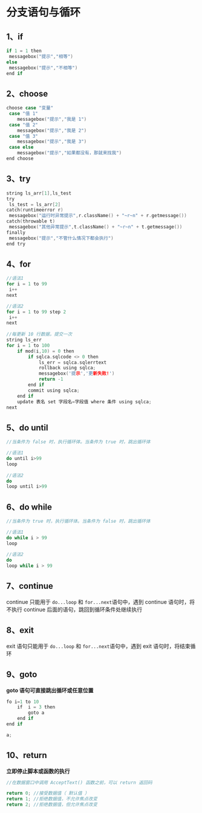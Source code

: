 # 分支语句与循环

## 1、if

```c
if 1 = 1 then
 messagebox("提示","相等")
else
 messagebox("提示","不相等")
end if
```

## 2、choose

```c
choose case "变量"
 case "值 1" 
    messagebox("提示","我是 1")
 case "值 2" 
    messagebox("提示","我是 2")
 case "值 3"
    messagebox("提示","我是 3")
 case else
    messagebox("提示","如果都没有，那就来找我") 
end choose
```

## 3、try

```c
string ls_arr[1],ls_test
try
 ls_test = ls_arr[2]
catch(runtimeerror r)
 messagebox("运行时异常提示",r.className() + "~r~n" + r.getmessage())
catch(throwable t)
 messagebox("其他异常提示",t.className() + "~r~n" + t.getmessage())
finally
 messagebox("提示","不管什么情况下都会执行")
end try
```

## 4、for

```c
//语法1
for i = 1 to 99
 i++
next

//语法2
for i = 1 to 99 step 2
 i++
next
    
//每更新 10 行数据，提交一次
string ls_err
for i = 1 to 100
	if mod(i,10) = 0 then
		if sqlca.sqlcode <> 0 then
			ls_err = sqlca.sqlerrtext
			rollback using sqlca;
			messagebox('提示','更新失败!')
			return -1
		end if
		commit using sqlca;
	end if
	update 表名 set 字段名=字段值 where 条件 using sqlca;
next
```

## 5、do  until

```c
//当条件为 false 时，执行循环体。当条件为 true 时，跳出循环体

//语法1
do until i>99
loop
    
//语法2
do
loop until i>99
```

## 6、do  while

```c
//当条件为 true 时，执行循环体。当条件为 false 时，跳出循环体

//语法1
do while i > 99
loop
    
//语法2
do
loop while i > 99
```

## 7、continue

continue 只能用于 `do...loop`​ 和 `for...next`​ 语句中，遇到 continue 语句时，将不执行 continue 后面的语句，跳回到循环条件处继续执行

## 8、exit

exit  语句只能用于 `do...loop`​ 和 `for...next`​ 语句中，遇到 exit 语句时，将结束循环

## 9、goto

**goto 语句可直接跳出循环或任意位置**

```c
fo i=1 to 10
    if  i = 3 then
        goto a
    end if
end if

a;
```

## 10、return

**立即停止脚本或函数的执行**

```c
//在数据窗口中调用 AcceptText() 函数之前，可以 return 返回码

return 0; //接受数据值（ 默认值 ）
return 1; //拒绝数据值，不允许焦点改变
return 2; //拒绝数据值，但允许焦点改变
```
